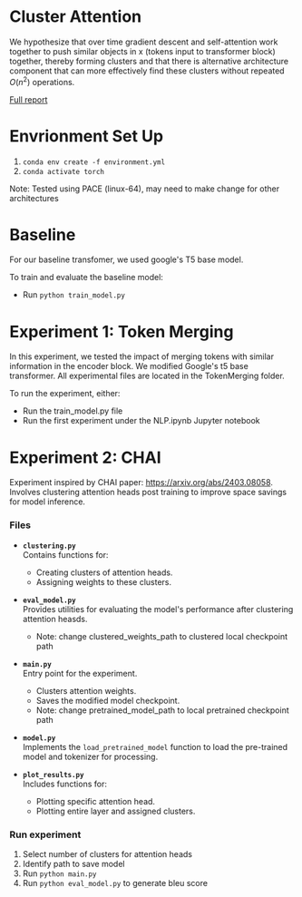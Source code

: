 # Cluster Attention

We hypothesize that over time gradient descent and self-attention work together
to push similar objects in x (tokens input to transformer block) together, thereby forming clusters and that
there is alternative architecture component that can more effectively find these
clusters without repeated $O(n^2)$ operations.

[Full report](NLP_Project.pdf)

# Envrionment Set Up

1.  ```conda env create -f environment.yml```
2. ```conda activate torch```

Note: Tested using PACE (linux-64), may need to make change for other architectures

# Baseline

For our baseline transfomer, we used google's T5 base model.

To train and evaluate the baseline model:
* Run ```python train_model.py```

# Experiment 1: Token Merging

In this experiment, we tested the impact of merging tokens with similar information in the encoder block. We modified Google's t5 base transformer. All experimental files are located in the TokenMerging folder. 

To run the experiment, either:
* Run the train_model.py file
* Run the first experiment under the NLP.ipynb Jupyter notebook


# Experiment 2: CHAI
Experiment inspired by CHAI paper: https://arxiv.org/abs/2403.08058. Involves clustering attention heads post training to improve space savings for model inference.

### Files

- **`clustering.py`**  
  Contains functions for:
  - Creating clusters of attention heads.
  - Assigning weights to these clusters.

- **`eval_model.py`**  
  Provides utilities for evaluating the model's performance after clustering attention heasds.
  - Note: change clustered_weights_path to clustered local checkpoint path 

- **`main.py`**  
  Entry point for the experiment.  
  - Clusters attention weights.
  - Saves the modified model checkpoint.
  - Note: change pretrained_model_path to  local pretrained checkpoint path 

- **`model.py`**  
  Implements the `load_pretrained_model` function to load the pre-trained model and tokenizer for processing.
   

- **`plot_results.py`**  
  Includes functions for:
  - Plotting specific attention head.
  - Plotting entire layer and assigned clusters.


### Run experiment
1. Select number of clusters for attention heads
2. Identify path to save model
3. Run ```python main.py```
4. Run ```python eval_model.py``` to generate bleu score
   
